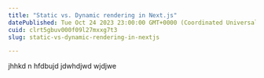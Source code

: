 ```yaml
---
title: "Static vs. Dynamic rendering in Next.js"
datePublished: Tue Oct 24 2023 23:00:00 GMT+0000 (Coordinated Universal Time)
cuid: clrt5gbuv000f09l27mxxg7t3
slug: static-vs-dynamic-rendering-in-nextjs

---
```


jhhkd n hfdbujd jdwhdjwd wjdjwe